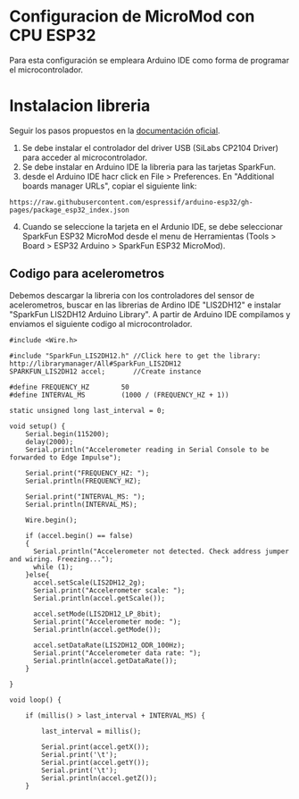 # Configuracion de MicroMod con CPU ESP32

Para esta configuración se empleara Arduino IDE como forma de programar el microcontrolador.

#  Instalacion libreria
Seguir los pasos propuestos en la [documentación oficial](https://learn.sparkfun.com/tutorials/micromod-esp32-processor-board-hookup-guide/software-setup-and-programming). 
1. Se debe instalar el controlador del driver USB (SiLabs CP2104 Driver) para acceder al microcontrolador.
2. Se debe instalar en Arduino IDE la libreria para las tarjetas SparkFun.
3. desde el Arduino IDE hacr click en File > Preferences. En "Additional boards manager URLs", copiar el siguiente link: 
```
https://raw.githubusercontent.com/espressif/arduino-esp32/gh-pages/package_esp32_index.json
```
4. Cuando se seleccione la tarjeta en el Ardunio IDE, se debe seleccionar SparkFun ESP32 MicroMod desde el menu de Herramientas (Tools > Board > ESP32 Arduino > SparkFun ESP32 MicroMod).

## Codigo para acelerometros
Debemos descargar la libreria con los controladores del sensor de acelerometros, buscar en las librerias de Ardino IDE "LIS2DH12" e instalar "SparkFun LIS2DH12 Arduino Library".
A partir de Arduino IDE compilamos y enviamos el siguiente codigo al microcontrolador.
```
#include <Wire.h>

#include "SparkFun_LIS2DH12.h" //Click here to get the library: http://librarymanager/All#SparkFun_LIS2DH12
SPARKFUN_LIS2DH12 accel;       //Create instance

#define FREQUENCY_HZ        50
#define INTERVAL_MS         (1000 / (FREQUENCY_HZ + 1))

static unsigned long last_interval = 0;

void setup() {
    Serial.begin(115200);
    delay(2000);
    Serial.println("Accelerometer reading in Serial Console to be forwarded to Edge Impulse");

    Serial.print("FREQUENCY_HZ: ");
    Serial.println(FREQUENCY_HZ);

    Serial.print("INTERVAL_MS: ");
    Serial.println(INTERVAL_MS);

    Wire.begin();

    if (accel.begin() == false)
    {
      Serial.println("Accelerometer not detected. Check address jumper and wiring. Freezing...");
      while (1);
    }else{
      accel.setScale(LIS2DH12_2g);
      Serial.print("Accelerometer scale: ");
      Serial.println(accel.getScale());

      accel.setMode(LIS2DH12_LP_8bit);
      Serial.print("Accelerometer mode: ");
      Serial.println(accel.getMode());

      accel.setDataRate(LIS2DH12_ODR_100Hz);
      Serial.print("Accelerometer data rate: ");
      Serial.println(accel.getDataRate());
    }
    
}

void loop() {
    
    if (millis() > last_interval + INTERVAL_MS) {
        
        last_interval = millis();
  
        Serial.print(accel.getX());
        Serial.print('\t');
        Serial.print(accel.getY());
        Serial.print('\t');
        Serial.println(accel.getZ());   
    }
